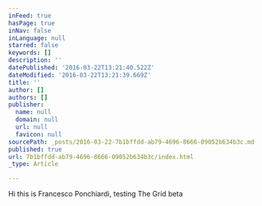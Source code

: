 ```yaml
---
inFeed: true
hasPage: true
inNav: false
inLanguage: null
starred: false
keywords: []
description: ''
datePublished: '2016-03-22T13:21:40.522Z'
dateModified: '2016-03-22T13:21:39.669Z'
title: ''
author: []
authors: []
publisher:
  name: null
  domain: null
  url: null
  favicon: null
sourcePath: _posts/2016-03-22-7b1bffdd-ab79-4696-8666-09052b634b3c.md
published: true
url: 7b1bffdd-ab79-4696-8666-09052b634b3c/index.html
_type: Article

---
```

Hi this is Francesco Ponchiardi, testing The Grid beta